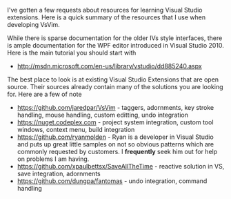 I've gotten a few requests about resources for learning Visual Studio extensions.  Here is a quick summary of the resources that I use when developing VsVim.  

While there is sparse documentation for the older IVs style interfaces, there is ample documentation for the WPF editor introduced in Visual Studio 2010.  Here is the main tutorial you should start with 

- http://msdn.microsoft.com/en-us/library/vstudio/dd885240.aspx

The best place to look is at existing Visual Studio Extensions that are open source.  Their sources already contain many of the solutions you are looking for.  Here are a few of note

- https://github.com/jaredpar/VsVim - taggers, adornments, key stroke handling, mouse handling, custom editting, undo integration
- https://nuget.codeplex.com - project system integration, custom tool windows, context menu, build integration
- https://github.com/ryanmolden - Ryan is a developer in Visual Studio and puts up great little samples on not so obvious patterns which are commonly requested by customers.  I **frequently** seek him out for help on problems I am having.  
- https://github.com/xpaulbettsx/SaveAllTheTime - reactive solution in VS, save integration, adornments
- https://github.com/dungpa/fantomas - undo integration, command handling

